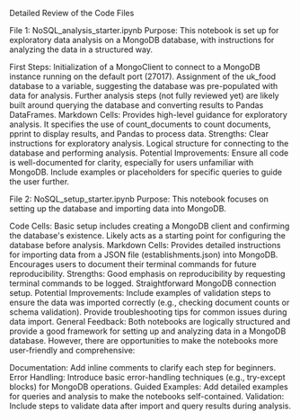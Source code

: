 Detailed Review of the Code Files

File 1: NoSQL_analysis_starter.ipynb
Purpose: This notebook is set up for exploratory data analysis on a MongoDB database, with instructions for analyzing the data in a structured way.

First Steps:
Initialization of a MongoClient to connect to a MongoDB instance running on the default port (27017).
Assignment of the uk_food database to a variable, suggesting the database was pre-populated with data for analysis.
Further analysis steps (not fully reviewed yet) are likely built around querying the database and converting results to Pandas DataFrames.
Markdown Cells: Provides high-level guidance for exploratory analysis. It specifies the use of count_documents to count documents, pprint to display results, and Pandas to process data.
Strengths: Clear instructions for exploratory analysis.
Logical structure for connecting to the database and performing analysis.
Potential Improvements: Ensure all code is well-documented for clarity, especially for users unfamiliar with MongoDB.
Include examples or placeholders for specific queries to guide the user further.


File 2: NoSQL_setup_starter.ipynb
Purpose: This notebook focuses on setting up the database and importing data into MongoDB.

Code Cells: Basic setup includes creating a MongoDB client and confirming the database's existence.
Likely acts as a starting point for configuring the database before analysis.
Markdown Cells: Provides detailed instructions for importing data from a JSON file (establishments.json) into MongoDB.
Encourages users to document their terminal commands for future reproducibility.
Strengths: Good emphasis on reproducibility by requesting terminal commands to be logged.
Straightforward MongoDB connection setup.
Potential Improvements: Include examples of validation steps to ensure the data was imported correctly (e.g., checking document counts or schema validation).
Provide troubleshooting tips for common issues during data import.
General Feedback: Both notebooks are logically structured and provide a good framework for setting up and analyzing data in a MongoDB database. However, there are opportunities to make the notebooks more user-friendly and comprehensive:

Documentation: Add inline comments to clarify each step for beginners.
Error Handling: Introduce basic error-handling techniques (e.g., try-except blocks) for MongoDB operations.
Guided Examples: Add detailed examples for queries and analysis to make the notebooks self-contained.
Validation: Include steps to validate data after import and query results during analysis.
